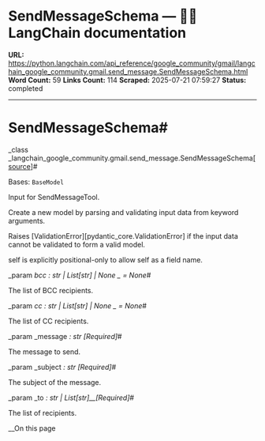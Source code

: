 # SendMessageSchema — 🦜🔗 LangChain  documentation

**URL:** https://python.langchain.com/api_reference/google_community/gmail/langchain_google_community.gmail.send_message.SendMessageSchema.html
**Word Count:** 59
**Links Count:** 114
**Scraped:** 2025-07-21 07:59:27
**Status:** completed

---

# SendMessageSchema\#

_class _langchain\_google\_community.gmail.send\_message.SendMessageSchema[\[source\]](https://python.langchain.com/api_reference/_modules/langchain_google_community/gmail/send_message.html#SendMessageSchema)\#     

Bases: `BaseModel`

Input for SendMessageTool.

Create a new model by parsing and validating input data from keyword arguments.

Raises \[ValidationError\]\[pydantic\_core.ValidationError\] if the input data cannot be validated to form a valid model.

self is explicitly positional-only to allow self as a field name.

_param _bcc _: str | List\[str\] | None_ _ = None_\#     

The list of BCC recipients.

_param _cc _: str | List\[str\] | None_ _ = None_\#     

The list of CC recipients.

_param _message _: str_ _\[Required\]_\#     

The message to send.

_param _subject _: str_ _\[Required\]_\#     

The subject of the message.

_param _to _: str | List\[str\]__\[Required\]_\#     

The list of recipients.

__On this page